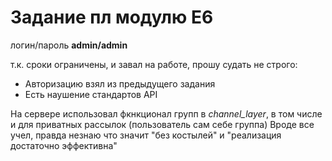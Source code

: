 # Задание пл модулю E6

логин/пароль **admin/admin**


т.к. сроки ограничены, и завал на работе, прошу судать не строго: 
* Авторизацию взял из предыдущего задания
* Есть наушение стандартов API
        
На сервере использовал фкнкционал групп в *channel_layer*, в том числе и для приватных рассылок (пользователь сам себе группа)
Вроде все учел, правда незнаю что значит "без костылей" и "реализация достаточно эффективна"

